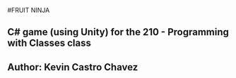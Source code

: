 #FRUIT NINJA

## C# game (using Unity) for the 210 - Programming with Classes class

## Author: Kevin Castro Chavez
